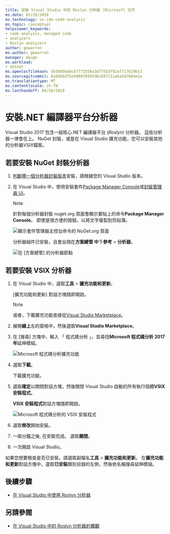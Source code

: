 ```yaml
---
title: 安裝 Visual Studio 中的 Roslyn 分析器 |Microsoft 文件
ms.date: 03/26/2018
ms.technology: vs-ide-code-analysis
ms.topic: conceptual
helpviewer_keywords:
- code analysis, managed code
- analyzers
- Roslyn analyzers
author: gewarren
ms.author: gewarren
manager: douge
ms.workload:
- dotnet
ms.openlocfilehash: d5d9d5b40cbf773556a3d775b3f92af717629b53
ms.sourcegitcommit: 6a9d5bd75e50947659fd6c837111a6a547884e2a
ms.translationtype: MT
ms.contentlocale: zh-TW
ms.lasthandoff: 04/16/2018
---
```

# <a name="install-net-compiler-platform-analyzers"></a>安裝.NET 編譯器平台分析器

Visual Studio 2017 包含一組核心.NET 編譯器平台 (*Roslyn*) 分析器。 這些分析器一律會在上。 NuGet 封裝，或是在 Visual Studio 擴充功能，您可以安裝其他的分析器*VSIX*檔案。

## <a name="to-install-nuget-package-analyzers"></a>若要安裝 NuGet 封裝分析器

1. [判斷哪一個分析器封裝版本](https://github.com/dotnet/roslyn-analyzers#recommended-version-of-analyzer-packages)安裝，請根據您的 Visual Studio 版本。

1. 在 Visual Studio 中，使用安裝套件[Package Manager Console](/nuget/quickstart/install-and-use-a-package-in-visual-studio#package-manager-console)或[封裝管理員 UI](/nuget/quickstart/install-and-use-a-package-in-visual-studio#package-manager-console)。

   > [!NOTE]
   > 針對每個分析器封裝 nuget.org 頁面會顯示要貼上的命令**Package Manager Console**。 即使是很方便的按鈕，以將文字複製到剪貼簿。
   >
   > ![顯示套件管理器主控台命令的 NuGet.org 頁面](media/nuget-package-manager-command.png)

   分析器組件已安裝，且會出現在**方案總管 中**下**參考** > **分析器**。

   ![在 [方案總管] 的分析器節點](media/solution-explorer-analyzers-node.png)

## <a name="to-install-vsix-analyzers"></a>若要安裝 VSIX 分析器

1. 在 Visual Studio 中，選取**工具** > **擴充功能和更新**。

   [擴充功能和更新] 對話方塊隨即開啟。

   > [!NOTE]
   > 或者，下載擴充功能直接從[Visual Studio Marketplace](https://marketplace.visualstudio.com/items?itemName=VisualStudioPlatformTeam.MicrosoftCodeAnalysis2017)。

1. 展開**線上**左的窗格中，然後選取**Visual Studio Marketplace**。

1. 在 [搜尋] 方塊中，輸入 「 程式碼分析 」，並尋找**Microsoft 程式碼分析 2017年**延伸模組。

   ![Microsoft 程式碼分析擴充功能](media/extensions-and-updates-code-analysis.png)

1. 選取**下載**。

   下載擴充功能。

1. 選取**確定**以關閉對話方塊，然後關閉 Visual Studio 啟動的所有執行個體**VSIX 安裝程式**。

   **VSIX 安裝程式**對話方塊隨即開啟。

   ![Microsoft 程式碼分析的 VSIX 安裝程式](media/vsix-installer-code-analysis.png)

1. 選取**修改**開始安裝。

1. 一兩分鐘之後, 在安裝完成。 選取**關閉**。

1. 一次開啟 Visual Studio。

如果您想要檢查是否已安裝，請選取副檔名**工具** > **擴充功能和更新**。 在**擴充功能和更新**對話方塊中，選取**已安裝**類別目錄的左側，然後依名稱搜尋延伸模組。

## <a name="next-steps"></a>後續步驟

- [在 Visual Studio 中使用 Roslyn 分析器](../code-quality/use-roslyn-analyzers.md)

## <a name="see-also"></a>另請參閱

- [在 Visual Studio 中的 Roslyn 分析器的概觀](../code-quality/roslyn-analyzers-overview.md)